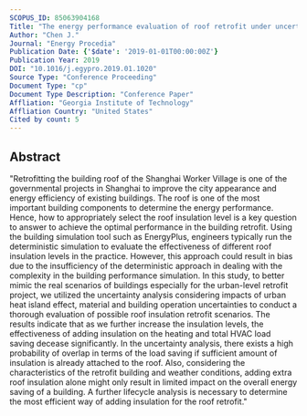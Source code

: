 ```yaml
---
SCOPUS_ID: 85063904168
Title: "The energy performance evaluation of roof retrofit under uncertainties for the Shanghai's worker village"
Author: "Chen J."
Journal: "Energy Procedia"
Publication Date: {'$date': '2019-01-01T00:00:00Z'}
Publication Year: 2019
DOI: "10.1016/j.egypro.2019.01.1020"
Source Type: "Conference Proceeding"
Document Type: "cp"
Document Type Description: "Conference Paper"
Affliation: "Georgia Institute of Technology"
Affliation Country: "United States"
Cited by count: 5
---
```


## Abstract
"Retrofitting the building roof of the Shanghai Worker Village is one of the governmental projects in Shanghai to improve the city appearance and energy efficiency of existing buildings. The roof is one of the most important building components to determine the energy performance. Hence, how to appropriately select the roof insulation level is a key question to answer to achieve the optimal performance in the building retrofit. Using the building simulation tool such as EnergyPlus, engineers typically run the deterministic simulation to evaluate the effectiveness of different roof insulation levels in the practice. However, this approach could result in bias due to the insufficiency of the deterministic approach in dealing with the complexity in the building performance simulation. In this study, to better mimic the real scenarios of buildings especially for the urban-level retrofit project, we utilized the uncertainty analysis considering impacts of urban heat island effect, material and building operation uncertainties to conduct a thorough evaluation of possible roof insulation retrofit scenarios. The results indicate that as we further increase the insulation levels, the effectiveness of adding insulation on the heating and total HVAC load saving decease significantly. In the uncertainty analysis, there exists a high probability of overlap in terms of the load saving if sufficient amount of insulation is already attached to the roof. Also, considering the characteristics of the retrofit building and weather conditions, adding extra roof insulation alone might only result in limited impact on the overall energy saving of a building. A further lifecycle analysis is necessary to determine the most efficient way of adding insulation for the roof retrofit."
